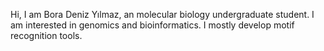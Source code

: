 Hi, I am Bora Deniz Yılmaz, an molecular biology undergraduate student. I am interested in genomics and bioinformatics. I mostly develop motif recognition tools.

<!---
deniz-yilmaz-bio/deniz-yilmaz-bio is a ✨ special ✨ repository because its `README.md` (this file) appears on your GitHub profile.
You can click the Preview link to take a look at your changes.
--->
